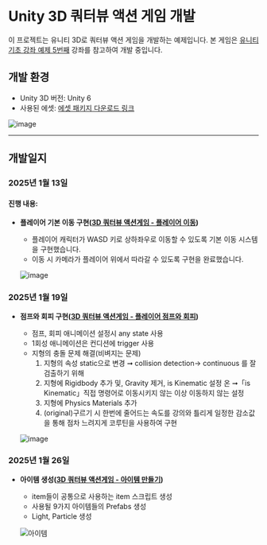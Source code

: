 # Unity 3D 쿼터뷰 액션 게임 개발

이 프로젝트는 유니티 3D로 쿼터뷰 액션 게임을 개발하는 예제입니다. 본 게임은 [유니티 기초 강좌 예제 5번째](https://www.youtube.com/playlist?list=PLO-mt5Iu5TeYkrBzWKuTCl6IUm_bA6BKy) 강좌를 참고하여 개발 중입니다.

## 개발 환경
- Unity 3D 버전: Unity 6
- 사용된 에셋: [에셋 패키지 다운로드 링크](http://u3d.as/2mLK)

![image](https://github.com/user-attachments/assets/30b3b03b-2a12-4fdf-af69-f28592def1a4)

---

## 개발일지

### 2025년 1월 13일

#### 진행 내용:
- **플레이어 기본 이동 구현([3D 쿼터뷰 액션게임 - 플레이어 이동](https://www.youtube.com/watch?v=WkMM7Uu2AoA&list=PLO-mt5Iu5TeYkrBzWKuTCl6IUm_bA6BKy))**  
  - 플레이어 캐릭터가 WASD 키로 상하좌우로 이동할 수 있도록 기본 이동 시스템을 구현했습니다.
  - 이동 시 카메라가 플레이어 위에서 따라갈 수 있도록 구현을 완료했습니다.
 
  ![image](https://github.com/user-attachments/assets/c21e8547-31a8-45b4-bd12-bd6d606a5b6e)


### 2025년 1월 19일
- **점프와 회피 구현([3D 쿼터뷰 액션게임 - 플레이어 점프와 회피](https://www.youtube.com/watch?v=eZ8Dm809j4c&list=PLO-mt5Iu5TeYkrBzWKuTCl6IUm_bA6BKy&index=2))**  
  - 점프, 회피 애니메이션 설정시 any state 사용
  - 1회성 애니메이션은 컨디션에 trigger 사용
  - 지형의 충돌 문제 해결(비벼지는 문제)
    1. 지형의 속성 static으로 변경 ➞ collision detection-> continuous 를 잘 검출하기 위해
    2. 지형에 Rigidbody 추가 및, Gravity 제거, is Kinematic 설정 온 ➞「is Kinematic」직접 명령어로 이동시키지 않는 이상 이동하지 않는 설정
    3. 지형에 Physics Materials 추가
    4. (original)구르기 시 한번에 줄어드는 속도를 강의와 틀리게 일정한 감소값을 통해 점차 느려지게 코루틴을 사용하여 구현
   
  ![image](https://github.com/user-attachments/assets/c67339a3-3f75-47d6-b505-311c6d415482)

### 2025년 1월 26일
- **아이템 생성([3D 쿼터뷰 액션게임 - 아이템 만들기](https://www.youtube.com/watch?v=eZ8Dm809j4c&list=PLO-mt5Iu5TeYkrBzWKuTCl6IUm_bA6BKy&index=3))**  
  - item들이 공통으로 사용하는 item 스크립트 생성
  - 사용될 9가지 아이템들의 Prefabs 생성
  - Light, Particle 생성
 
  ![아이템](https://github.com/user-attachments/assets/5081362c-8bc5-47f9-9641-d35c80592dd3)
